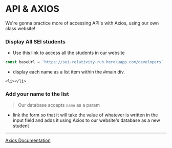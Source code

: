 # API & AXIOS
We're gonna practice more of accessing API's with Axios, using our own class website!

### Display All SEI students

- Use this link to access all the students in our website

```js 
const baseUrl = `https://sei-relativity-ruh.herokuapp.com/developers`
```

- display each name as a list item within the #main div.

`<li></li>`

### Add your name to the list

>Our database accepts `name` as a param

- link the form so that it will take the value of whatever is written in the input field and adds it using Axios to our website's database as a new student

---

[Axios Documentation](https://github.com/axios/axios)